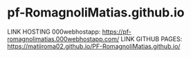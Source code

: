 # pf-RomagnoliMatias.github.io
LINK HOSTING 000webhostapp: https://pf-romagnolimatias.000webhostapp.com/
LINK GITHUB PAGES: https://matiiroma02.github.io/PF-RomagnoliMatias.github.io/
